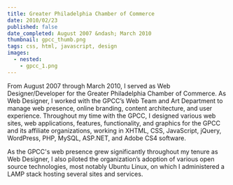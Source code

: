 ```yaml
---
title: Greater Philadelphia Chamber of Commerce
date: 2010/02/23
published: false
date_completed: August 2007 &ndash; March 2010
thumbnail: gpcc_thumb.png
tags: css, html, javascript, design
images:
  - nested:
    - gpcc_1.png
---
```


From August 2007 through March 2010, I served as Web Designer/Developer for the Greater Philadelphia Chamber of Commerce. As Web Designer, I worked with the GPCC’s Web Team and Art Department to manage web presence, online branding, content architecture, and user experience. Throughout my time with the GPCC, I designed various web sites, web applications, features, functionality, and graphics for the GPCC and its affiliate organizations, working in XHTML, CSS, JavaScript, jQuery, WordPress, PHP, MySQL, ASP.NET, and Adobe CS4 software.

As the GPCC's web presence grew significantly throughout my tenure as Web Designer, I also piloted the organization’s adoption of various open source technologies, most notably Ubuntu Linux, on which I administered a LAMP stack hosting several sites and services.
